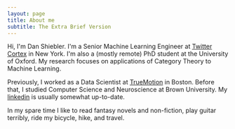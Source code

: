 ```yaml
---
layout: page
title: About me
subtitle: The Extra Brief Version
---
```

<script>
  (function(i,s,o,g,r,a,m){i['GoogleAnalyticsObject']=r;i[r]=i[r]||function(){
  (i[r].q=i[r].q||[]).push(arguments)},i[r].l=1*new Date();a=s.createElement(o),
  m=s.getElementsByTagName(o)[0];a.async=1;a.src=g;m.parentNode.insertBefore(a,m)
  })(window,document,'script','https://www.google-analytics.com/analytics.js','ga');

  ga('create', 'UA-82391879-1', 'auto');
  ga('send', 'pageview');

</script>
Hi, I'm Dan Shiebler. I'm a Senior Machine Learning Engineer at [Twitter Cortex](https://cortex.twitter.com/en.html) in New York. I'm also a (mostly remote) PhD student at the University of Oxford. My research focuses on applications of Category Theory to Machine Learning.

Previously, I worked as a Data Scientist at [TrueMotion](https://gotruemotion.com/) in Boston. Before that, I studied Computer Science and Neuroscience at Brown University. My [linkedin](https://www.linkedin.com/in/dan-shiebler-10219b42/) is usually somewhat up-to-date. 

In my spare time I like to read fantasy novels and non-fiction, play guitar terribly, ride my bicycle, hike, and travel.